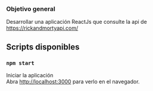 ### Objetivo general

Desarrollar una aplicación ReactJs que consulte la api de https://rickandmortyapi.com/

## Scripts disponibles

### `npm start`

Iniciar la aplicación\
Abra [http://localhost:3000](http://localhost:3000) para verlo en el navegador.
